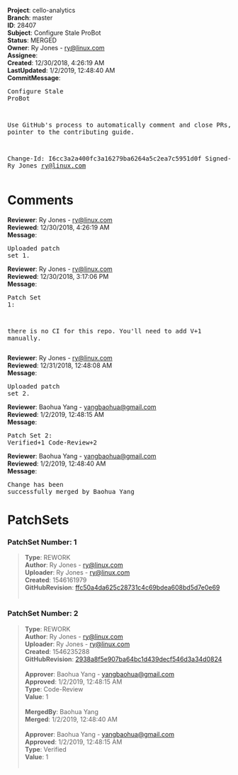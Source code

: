 <strong>Project</strong>: cello-analytics<br><strong>Branch</strong>: master<br><strong>ID</strong>: 28407<br><strong>Subject</strong>: Configure Stale ProBot<br><strong>Status</strong>: MERGED<br><strong>Owner</strong>: Ry Jones - ry@linux.com<br><strong>Assignee</strong>:<br><strong>Created</strong>: 12/30/2018, 4:26:19 AM<br><strong>LastUpdated</strong>: 1/2/2019, 12:48:40 AM<br><strong>CommitMessage</strong>:<br><pre>Configure Stale ProBot

Use GitHub's process to automatically comment
and close PRs, with a pointer to the contributing
guide.

Change-Id: I6cc3a2a400fc3a16279ba6264a5c2ea7c5951d0f
Signed-off-by: Ry Jones <ry@linux.com>
</pre><h1>Comments</h1><strong>Reviewer</strong>: Ry Jones - ry@linux.com<br><strong>Reviewed</strong>: 12/30/2018, 4:26:19 AM<br><strong>Message</strong>: <pre>Uploaded patch set 1.</pre><strong>Reviewer</strong>: Ry Jones - ry@linux.com<br><strong>Reviewed</strong>: 12/30/2018, 3:17:06 PM<br><strong>Message</strong>: <pre>Patch Set 1:

there is no CI for this repo. You'll need to add V+1 manually.</pre><strong>Reviewer</strong>: Ry Jones - ry@linux.com<br><strong>Reviewed</strong>: 12/31/2018, 12:48:08 AM<br><strong>Message</strong>: <pre>Uploaded patch set 2.</pre><strong>Reviewer</strong>: Baohua Yang - yangbaohua@gmail.com<br><strong>Reviewed</strong>: 1/2/2019, 12:48:15 AM<br><strong>Message</strong>: <pre>Patch Set 2: Verified+1 Code-Review+2</pre><strong>Reviewer</strong>: Baohua Yang - yangbaohua@gmail.com<br><strong>Reviewed</strong>: 1/2/2019, 12:48:40 AM<br><strong>Message</strong>: <pre>Change has been successfully merged by Baohua Yang</pre><h1>PatchSets</h1><h3>PatchSet Number: 1</h3><blockquote><strong>Type</strong>: REWORK<br><strong>Author</strong>: Ry Jones - ry@linux.com<br><strong>Uploader</strong>: Ry Jones - ry@linux.com<br><strong>Created</strong>: 1546161979<br><strong>GitHubRevision</strong>: [ffc50a4da625c28731c4c69bdea608bd5d7e0e69](https://github.com/hyperledger/cello-analytics/commit/ffc50a4da625c28731c4c69bdea608bd5d7e0e69)<br><br></blockquote><h3>PatchSet Number: 2</h3><blockquote><strong>Type</strong>: REWORK<br><strong>Author</strong>: Ry Jones - ry@linux.com<br><strong>Uploader</strong>: Ry Jones - ry@linux.com<br><strong>Created</strong>: 1546235288<br><strong>GitHubRevision</strong>: [2938a8f5e907ba64bc1d439decf546d3a34d0824](https://github.com/hyperledger/cello-analytics/commit/2938a8f5e907ba64bc1d439decf546d3a34d0824)<br><br><strong>Approver</strong>: Baohua Yang - yangbaohua@gmail.com<br><strong>Approved</strong>: 1/2/2019, 12:48:15 AM<br><strong>Type</strong>: Code-Review<br><strong>Value</strong>: 1<br><br><strong>MergedBy</strong>: Baohua Yang<br><strong>Merged</strong>: 1/2/2019, 12:48:40 AM<br><br><strong>Approver</strong>: Baohua Yang - yangbaohua@gmail.com<br><strong>Approved</strong>: 1/2/2019, 12:48:15 AM<br><strong>Type</strong>: Verified<br><strong>Value</strong>: 1<br><br></blockquote>